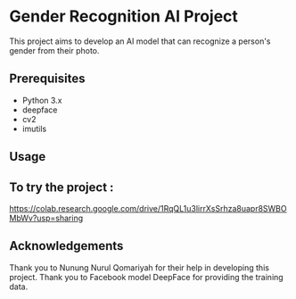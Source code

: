 # Gender Recognition AI Project

This project aims to develop an AI model that can recognize a person's gender from their photo.

## Prerequisites

- Python 3.x
- deepface
- cv2
- imutils

## Usage

## To try the project :
https://colab.research.google.com/drive/1RqQL1u3lirrXsSrhza8uapr8SWBOMbWv?usp=sharing

## Acknowledgements
Thank you to Nunung Nurul Qomariyah for their help in developing this project.
Thank you to Facebook model DeepFace for providing the training data.
